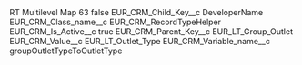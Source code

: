 <?xml version="1.0" encoding="UTF-8"?>
<CustomMetadata xmlns="http://soap.sforce.com/2006/04/metadata" xmlns:xsi="http://www.w3.org/2001/XMLSchema-instance" xmlns:xsd="http://www.w3.org/2001/XMLSchema">
    <label>RT Multilevel Map 63</label>
    <protected>false</protected>
    <values>
        <field>EUR_CRM_Child_Key__c</field>
        <value xsi:type="xsd:string">DeveloperName</value>
    </values>
    <values>
        <field>EUR_CRM_Class_name__c</field>
        <value xsi:type="xsd:string">EUR_CRM_RecordTypeHelper</value>
    </values>
    <values>
        <field>EUR_CRM_Is_Active__c</field>
        <value xsi:type="xsd:boolean">true</value>
    </values>
    <values>
        <field>EUR_CRM_Parent_Key__c</field>
        <value xsi:type="xsd:string">EUR_LT_Group_Outlet</value>
    </values>
    <values>
        <field>EUR_CRM_Value__c</field>
        <value xsi:type="xsd:string">EUR_LT_Outlet_Type</value>
    </values>
    <values>
        <field>EUR_CRM_Variable_name__c</field>
        <value xsi:type="xsd:string">groupOutletTypeToOutletType</value>
    </values>
</CustomMetadata>
